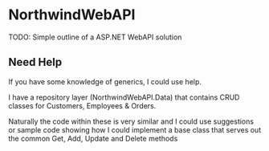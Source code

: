 # NorthwindWebAPI
TODO: Simple outline of a ASP.NET WebAPI solution

## Need Help
If you have some knowledge of generics, I could use help.

I have a repository layer (NorthwindWebAPI.Data) that contains CRUD classes for Customers, Employees & Orders.

Naturally the code within these is very similar and I could use suggestions or sample code showing how I could implement a base class that serves out the common Get, Add, Update and Delete methods 


